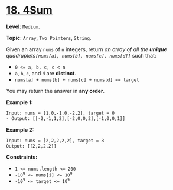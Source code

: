 # [18. 4Sum](https://leetcode.com/problems/4sum/)

**Level**: `Medium`.

**Topic**: `Array`, `Two Pointers`, `String`.

Given an array `nums` of `n` integers, return _an array of all the **unique** quadruplets`[nums[a], nums[b], nums[c], nums[d]]`_ such that:

- `0 <= a, b, c, d < n`
- `a`, `b`, `c`, and `d` are **distinct**.
- `nums[a] + nums[b] + nums[c] + nums[d] == target`

You may return the answer in **any order**.

**Example 1:**

```txt
Input: nums = [1,0,-1,0,-2,2], target = 0
- Output: [[-2,-1,1,2],[-2,0,0,2],[-1,0,0,1]]
```

**Example 2:**

```txt
Input: nums = [2,2,2,2,2], target = 8
Output: [[2,2,2,2]]
```

**Constraints:**

- `1 <= nums.length <= 200`
- <code>-10<sup>9</sup> <= nums[i] <= 10<sup>9</sup></code>
- <code>-10<sup>9</sup> <= target <= 10<sup>9</sup></code>
